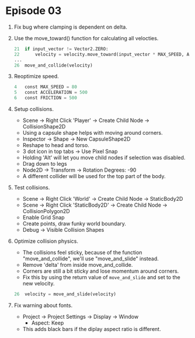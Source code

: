 # Episode 03

1. Fix bug where clamping is dependent on delta.

2. Use the move_toward() function for calculating all velocties.

    ```python
    21  if input_vector != Vector2.ZERO:
	22  	velocity = velocity.move_toward(input_vector * MAX_SPEED, ACCELERATION * delta)
    ...
    26  move_and_collide(velocity)
    ```

3. Reoptimize speed.

    ```python
    4   const MAX_SPEED = 80
    5   const ACCELERATION = 500
    6   const FRICTION = 500
    ```

4. Setup collisions.

    - Scene -> Right Click 'Player' -> Create Child Node -> CollisionShape2D
    - Using a capsule shape helps with moving around corners.
    - Inspector -> Shape -> New CapsuleShape2D
    - Reshape to head and torso.
    - 3 dot icon in top tabs -> Use Pixel Snap
    - Holding 'Alt' will let you move child nodes if selection was disabled.
    - Drag down to legs
    - Node2D -> Transform -> Rotation Degrees: -90
    - A different collider will be used for the top part of the body.

5. Test collisions.

   - Scene -> Right Click 'World' -> Create Child Node -> StaticBody2D
   - Scene -> Right Click 'StaticBody2D' -> Create Child Node -> CollisionPolygon2D
   - Enable Grid Snap
   - Create points, draw funky world boundary.
   - Debug -> Visible Collision Shapes

6. Optimize collision physics.

   - The collisions feel sticky, because of the function "move_and_collide", we'll use "move_and_slide" instead.
   - Remove 'delta' from inside move_and_collide.
   - Corners are still a bit sticky and lose momentum around corners.
   - Fix this by using the return value of ```move_and_slide``` and set to the new velocity.

    ```python
    26  velocity = move_and_slide(velocity)
    ```

7. Fix warning about fonts.

    - Project -> Project Settings -> Display -> Window
        - Aspect: Keep 
    - This adds black bars if the diplay aspect ratio is different.